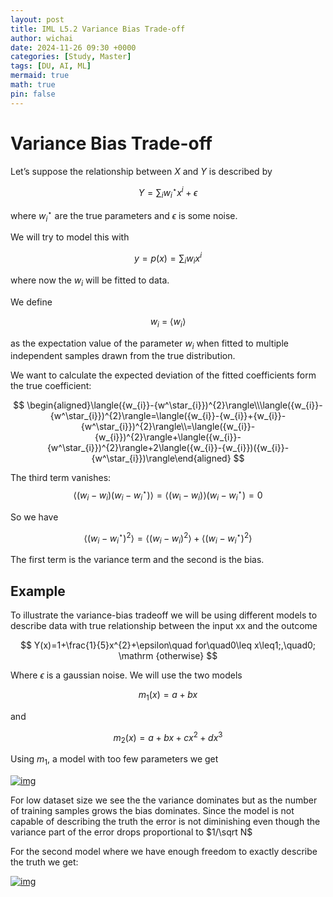 ```yaml
---
layout: post
title: IML L5.2 Variance Bias Trade-off
author: wichai
date: 2024-11-26 09:30 +0000 
categories: [Study, Master]
tags: [DU, AI, ML]
mermaid: true
math: true
pin: false
---
```




# Variance Bias Trade-off

Let’s suppose the relationship between $X$ and $Y$ is described by


$$
{Y=\sum_{i}w_{i}^{\star}x^{i}+\epsilon}
$$


where $w_i^\star$ are the true parameters and $\epsilon$ is some noise.

We will try to model this with


$$
y=p(x)=\sum_iw_ix^i
$$


where now the $w_i$ will be fitted to data.

We define


$$
{w_i~=~\langle w_i\rangle}
$$


as the expectation value of the parameter $w_i$ when fitted to multiple independent samples drawn from the true distribution.

We want to calculate the expected deviation of the fitted coefficients form the true coefficient:


$$
\begin{aligned}\langle({w_{i}}-{w^\star_{i}})^{2}\rangle\\\langle({w_{i}}-{w^\star_{i}})^{2}\rangle=\langle({w_{i}}-{w_{i}}+{w_{i}}-{w^\star_{i}})^{2}\rangle\\=\langle({w_{i}}-{w_{i}})^{2}\rangle+\langle({w_{i}}-{w^\star_{i}})^{2}\rangle+2\langle({w_{i}}-{w_{i}})({w_{i}}-{w^\star_{i}})\rangle\end{aligned}
$$


The third term vanishes:
$$
\langle(w_{{i}}-w_{{i}})(w_{{i}}-w_{{i}}^{\star})\rangle=\langle(w_{\mathrm{i}}-w_{{i}})\rangle(w_{{i}}-w_{{i}}^{\star})=0
$$


So we have


$$
\langle({w_{i}-w_{i}^{\star}})^{2}\rangle=\langle({w_{i}-w_{i}})^{2}\rangle+\langle({w_{i}-w_{i}^{\star}})^{2}\rangle 
$$


The first term is the variance term and the second is the bias.

## Example

To illustrate the variance-bias tradeoff we will be using different models to describe data with true relationship between the input xx and the outcome


$$
Y(x)=1+\frac{1}{5}x^{2}+\epsilon\quad for\quad0\leq x\leq1;,\quad0; \mathrm {otherwise}
$$


Where $\epsilon$ is a gaussian noise. We will use the two models


$$
m_1(x) = a+bx
$$


and


$$
m_2(x) = a + bx + cx^2 + dx^3
$$


Using $m_1$, a model with too few parameters we get

[![img](https://miscada-ml-2324.notes.dmaitre.phyip3.dur.ac.uk/assets/lecture-5-variance-bias/variance-bias_files/biasVariance.png)](https://miscada-ml-2324.notes.dmaitre.phyip3.dur.ac.uk/assets/lecture-5-variance-bias/variance-bias_files/biasVariance.png)

For low dataset size we see the the variance dominates but as the number of training samples grows the bias dominates. Since the model is not capable of describing the truth the error is not diminishing even though the variance part of the error drops proportional to $1/\sqrt N$

For the second model where we have enough freedom to exactly describe the truth we get:

[![img](https://miscada-ml-2324.notes.dmaitre.phyip3.dur.ac.uk/assets/lecture-5-variance-bias/variance-bias_files/biasVariance-m3.png)](https://miscada-ml-2324.notes.dmaitre.phyip3.dur.ac.uk/assets/lecture-5-variance-bias/variance-bias_files/biasVariance-m3.png)